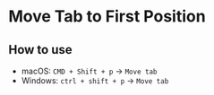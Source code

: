 # Move Tab to First Position

## How to use

- macOS: `CMD + Shift + p` -> `Move tab`
- Windows: `ctrl + shift + p` -> `Move tab`
